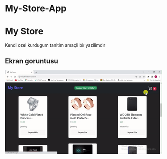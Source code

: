 # My-Store-App

<h1>My Store</h1>

Kendi  ozel kurdugum tanitim amaçli bir yazilimdır






<h2>Ekran goruntusu</h2>

![](MyStore.gif)
